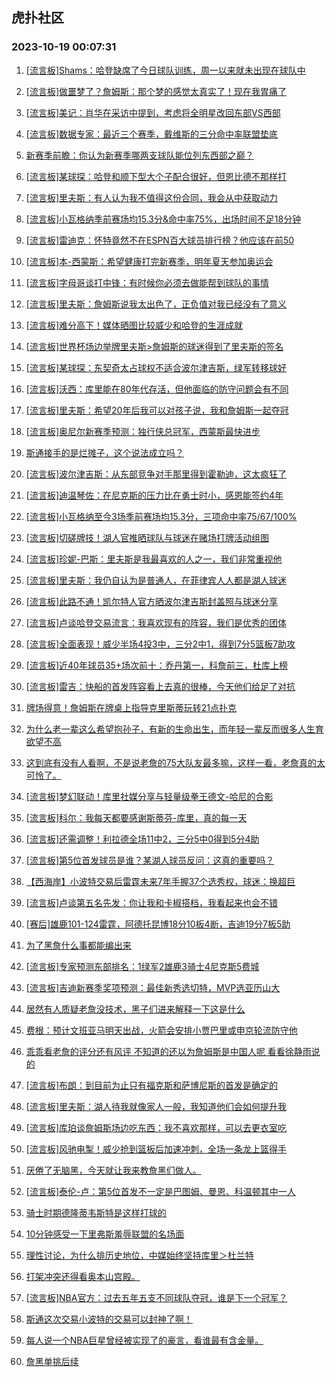 ## 虎扑社区 
### 2023-10-19 00:07:31

1. [[流言板]Shams：哈登缺席了今日球队训练，周一以来就未出现在球队中](https://bbs.hupu.com/62532104.html)

2. [[流言板]做噩梦了？詹姆斯：那个梦的感觉太真实了！现在我胃痛了](https://bbs.hupu.com/62530405.html)

3. [[流言板]美记：肖华在采访中提到，考虑将全明星改回东部VS西部](https://bbs.hupu.com/62532034.html)

4. [[流言板]数据专家：最近三个赛季，戴维斯的三分命中率联盟垫底](https://bbs.hupu.com/62530937.html)

5. [新赛季前瞻：你认为新赛季哪两支球队能位列东西部之巅？](https://bbs.hupu.com/62528681.html)

6. [[流言板]某球探：哈登和顺下型大个子配合很好，但恩比德不那样打](https://bbs.hupu.com/62528689.html)

7. [[流言板]里夫斯：有人认为我不值得这份合同，我会从中获取动力](https://bbs.hupu.com/62531121.html)

8. [[流言板]小瓦格纳季前赛场均15.3分&命中率75%，出场时间不足18分钟](https://bbs.hupu.com/62531649.html)

9. [[流言板]雷迪克：怀特竟然不在ESPN百大球员排行榜？他应该在前50](https://bbs.hupu.com/62531130.html)

10. [[流言板]本-西蒙斯：希望健康打完新赛季，明年夏天参加奥运会](https://bbs.hupu.com/62531292.html)

11. [[流言板]字母哥谈打中锋：有时候你必须去做能帮到球队的事情](https://bbs.hupu.com/62531769.html)

12. [[流言板]里夫斯：詹姆斯说我太出色了，正负值对我已经没有了意义](https://bbs.hupu.com/62530022.html)

13. [[流言板]难分高下！媒体晒图比较威少和哈登的生涯成就](https://bbs.hupu.com/62527790.html)

14. [[流言板]世界杯场边举牌里夫斯>詹姆斯的球迷得到了里夫斯的签名](https://bbs.hupu.com/62530246.html)

15. [[流言板]某球探：东契奇太占球权不适合波尔津吉斯，绿军转移球好](https://bbs.hupu.com/62528938.html)

16. [[流言板]沃西：库里能在80年代存活，但他面临的防守问题会有不同](https://bbs.hupu.com/62527433.html)

17. [[流言板]里夫斯：希望20年后我可以对孩子说，我和詹姆斯一起夺冠](https://bbs.hupu.com/62526348.html)

18. [[流言板]奥尼尔新赛季预测：独行侠总冠军，西蒙斯最快进步](https://bbs.hupu.com/62525579.html)

19. [斯通接手的是烂摊子，这个说法成立吗？](https://bbs.hupu.com/62530818.html)

20. [[流言板]波尔津吉斯：从东部竞争对手那里得到霍勒迪，这太疯狂了](https://bbs.hupu.com/62531441.html)

21. [[流言板]迪温琴佐：在尼克斯的压力比在勇士时小，感恩能签约4年](https://bbs.hupu.com/62531537.html)

22. [[流言板]小瓦格纳至今3场季前赛场均15.3分，三项命中率75/67/100%](https://bbs.hupu.com/62531223.html)

23. [[流言板]切磋牌技！湖人官推晒球队与球迷在赌场打牌活动组图](https://bbs.hupu.com/62531991.html)

24. [[流言板]珍妮-巴斯：里夫斯是我最喜欢的人之一，我们非常重视他](https://bbs.hupu.com/62530668.html)

25. [[流言板]里夫斯：我仍自认为是普通人，在菲律宾人人都是湖人球迷](https://bbs.hupu.com/62530522.html)

26. [[流言板]此路不通！凯尔特人官方晒波尔津吉斯封盖照与球迷分享](https://bbs.hupu.com/62531225.html)

27. [[流言板]卢谈哈登交易流言：我喜欢现有的阵容，我们是优秀的团体](https://bbs.hupu.com/62529234.html)

28. [[流言板]全面表现！威少半场4投3中，三分2中1，得到7分5篮板7助攻](https://bbs.hupu.com/62525441.html)

29. [[流言板]近40年球员35+场次前十：乔丹第一，科詹前三，杜库上榜](https://bbs.hupu.com/62527067.html)

30. [[流言板]雷吉：快船的首发阵容看上去真的很棒，今天他们给足了对抗](https://bbs.hupu.com/62531310.html)

31. [牌场得意！詹姆斯在牌桌上指导克里斯蒂玩转21点扑克](https://bbs.hupu.com/62529889.html)

32. [为什么老一辈这么希望抱孙子，有新的生命出生，而年轻一辈反而很多人生育欲望不高](https://bbs.hupu.com/62524240.html)

33. [这到底有没有人看啊，不是说老詹的75大队友最多嘛，这样一看，老詹真的太可怜了。](https://bbs.hupu.com/62530531.html)

34. [[流言板]梦幻联动！库里社媒分享与轻量级拳王德文-哈尼的合影](https://bbs.hupu.com/62531885.html)

35. [[流言板]科尔：我每天都要感谢斯蒂芬-库里，真的每一天](https://bbs.hupu.com/62524205.html)

36. [[流言板]还需调整！利拉德全场11中2，三分5中0得到5分4助](https://bbs.hupu.com/62524158.html)

37. [[流言板]第5位首发球员是谁？某湖人球员反问：这真的重要吗？](https://bbs.hupu.com/62526550.html)

38. [【西海岸】小波特交易后雷霆未来7年手握37个选秀权，球迷：换超巨](https://bbs.hupu.com/62525164.html)

39. [[流言板]卢谈第五名先发：你让我和卡椒搭档，我看起来也会不错](https://bbs.hupu.com/62531248.html)

40. [[赛后]雄鹿101-124雷霆，阿德托昆博18分10板4断，吉迪19分7板5助](https://bbs.hupu.com/62524112.html)

41. [为了黑詹什么事都能编出来](https://bbs.hupu.com/62531101.html)

42. [[流言板]专家预测东部排名：1绿军2雄鹿3骑士4尼克斯5费城](https://bbs.hupu.com/62528358.html)

43. [[流言板]吉迪新赛季奖项预测：最佳新秀选切特，MVP选亚历山大](https://bbs.hupu.com/62531050.html)

44. [居然有人质疑老詹没技术，黑子们进来解释一下这是什么](https://bbs.hupu.com/62530946.html)

45. [费根：预计文班亚马明天出战，火箭会安排小贾巴里或申京轮流防守他](https://bbs.hupu.com/62531331.html)

46. [乖乖看老詹的评分还有风评 不知道的还以为詹姆斯是中国人呢  看看徐静雨说的](https://bbs.hupu.com/62529176.html)

47. [[流言板]布朗：到目前为止只有福克斯和萨博尼斯的首发是确定的](https://bbs.hupu.com/62531423.html)

48. [[流言板]里夫斯：湖人待我就像家人一般，我知道他们会如何提升我](https://bbs.hupu.com/62526467.html)

49. [[流言板]库珀谈詹姆斯场边吃东西：我不喜欢那样，可以去更衣室吃](https://bbs.hupu.com/62523233.html)

50. [[流言板]风驰电掣！威少抢到篮板后加速冲刺，全场一条龙上篮得手](https://bbs.hupu.com/62525193.html)

51. [厌倦了无脑黑，今天就让我来教詹黑们做人。](https://bbs.hupu.com/62531208.html)

52. [[流言板]泰伦-卢：第5位首发不一定是巴图姆、曼恩、科温顿其中一人](https://bbs.hupu.com/62526415.html)

53. [骑士时期德隆蒂韦斯特是这样打球的](https://bbs.hupu.com/62531426.html)

54. [10分钟感受一下里弗斯羞辱联盟的名场面](https://bbs.hupu.com/62522921.html)

55. [理性讨论，为什么排历史地位，中媒始终坚持库里＞杜兰特](https://bbs.hupu.com/62532019.html)

56. [打架冲突还得看奥本山宫殿。](https://bbs.hupu.com/62523057.html)

57. [[流言板]NBA官方：过去五年五支不同球队夺冠，谁是下一个冠军？](https://bbs.hupu.com/62523080.html)

58. [斯通这次交易小波特的交易可以封神了啊！](https://bbs.hupu.com/62531894.html)

59. [每人说一个NBA巨星曾经被实现了的豪言，看谁最有含金量。](https://bbs.hupu.com/62530809.html)

60. [詹黑单挑后续](https://bbs.hupu.com/62531184.html)

